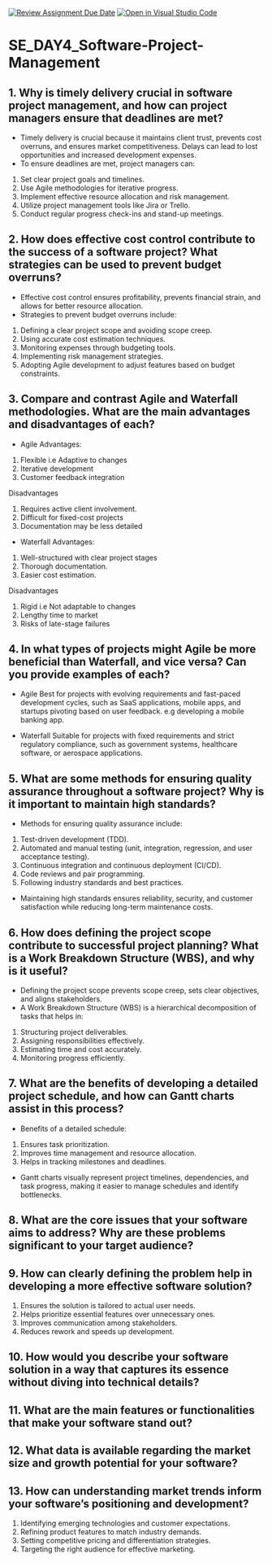 [![Review Assignment Due Date](https://classroom.github.com/assets/deadline-readme-button-22041afd0340ce965d47ae6ef1cefeee28c7c493a6346c4f15d667ab976d596c.svg)](https://classroom.github.com/a/9pw6JKcu)
[![Open in Visual Studio Code](https://classroom.github.com/assets/open-in-vscode-2e0aaae1b6195c2367325f4f02e2d04e9abb55f0b24a779b69b11b9e10269abc.svg)](https://classroom.github.com/online_ide?assignment_repo_id=18437757&assignment_repo_type=AssignmentRepo)
# SE_DAY4_Software-Project-Management
## 1. Why is timely delivery crucial in software project management, and how can project managers ensure that deadlines are met?
- Timely delivery is crucial because it maintains client trust, prevents cost overruns, and ensures market competitiveness. Delays can lead to lost opportunities and increased development expenses.
- To ensure deadlines are met, project managers can:
1. Set clear project goals and timelines.
2. Use Agile methodologies for iterative progress.
3. Implement effective resource allocation and risk management.
4. Utilize project management tools like Jira or Trello.
5. Conduct regular progress check-ins and stand-up meetings.

## 2. How does effective cost control contribute to the success of a software project? What strategies can be used to prevent budget overruns?
- Effective cost control ensures profitability, prevents financial strain, and allows for better resource allocation.
- Strategies to prevent budget overruns include:

1. Defining a clear project scope and avoiding scope creep.
2. Using accurate cost estimation techniques.
3. Monitoring expenses through budgeting tools.
4. Implementing risk management strategies.
5. Adopting Agile development to adjust features based on budget constraints.

## 3. Compare and contrast Agile and Waterfall methodologies. What are the main advantages and disadvantages of each?
- Agile
Advantages:
1. Flexible i.e Adaptive to changes
2. Iterative development
3. Customer feedback integration

Disadvantages
1. Requires active client involvement.
2. Difficult for fixed-cost projects
3. Documentation may be less detailed

- Waterfall
Advantages:
1. Well-structured with clear project stages
2. Thorough documentation.
3. Easier cost estimation.

Disadvantages
1. Rigid i.e Not adaptable to changes
3. Lengthy time to market
4. Risks of late-stage failures

## 4. In what types of projects might Agile be more beneficial than Waterfall, and vice versa? Can you provide examples of each?
- Agile
Best for projects with evolving requirements and fast-paced development cycles, such as SaaS applications, mobile apps, and startups pivoting based on user feedback. e.g developing a mobile banking app.

- Waterfall
Suitable for projects with fixed requirements and strict regulatory compliance, such as government systems, healthcare software, or aerospace applications. 

## 5. What are some methods for ensuring quality assurance throughout a software project? Why is it important to maintain high standards?
- Methods for ensuring quality assurance include:
1. Test-driven development (TDD).
2. Automated and manual testing (unit, integration, regression, and user acceptance testing).
3. Continuous integration and continuous deployment (CI/CD).
4. Code reviews and pair programming.
5. Following industry standards and best practices.

- Maintaining high standards ensures reliability, security, and customer satisfaction while reducing long-term maintenance costs.

## 6. How does defining the project scope contribute to successful project planning? What is a Work Breakdown Structure (WBS), and why is it useful?
- Defining the project scope prevents scope creep, sets clear objectives, and aligns stakeholders.
- A Work Breakdown Structure (WBS) is a hierarchical decomposition of tasks that helps in:
1. Structuring project deliverables.
2. Assigning responsibilities effectively.
3. Estimating time and cost accurately.
4. Monitoring progress efficiently.

## 7. What are the benefits of developing a detailed project schedule, and how can Gantt charts assist in this process?
- Benefits of a detailed schedule:
1. Ensures task prioritization.
2. Improves time management and resource allocation.
3. Helps in tracking milestones and deadlines.

- Gantt charts visually represent project timelines, dependencies, and task progress, making it easier to manage schedules and identify bottlenecks.

## 8. What are the core issues that your software aims to address? Why are these problems significant to your target audience?


## 9. How can clearly defining the problem help in developing a more effective software solution?
1. Ensures the solution is tailored to actual user needs.
2. Helps prioritize essential features over unnecessary ones.
3. Improves communication among stakeholders.
4. Reduces rework and speeds up development.

## 10. How would you describe your software solution in a way that captures its essence without diving into technical details?


## 11. What are the main features or functionalities that make your software stand out?


## 12. What data is available regarding the market size and growth potential for your software?


## 13. How can understanding market trends inform your software’s positioning and development?
1. Identifying emerging technologies and customer expectations.
2. Refining product features to match industry demands.
3. Setting competitive pricing and differentiation strategies.
4. Targeting the right audience for effective marketing.
